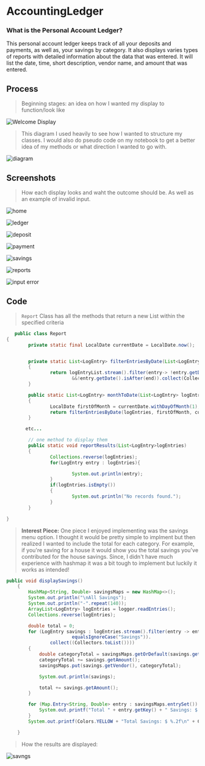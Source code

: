 # AccountingLedger

### What is the Personal Account Ledger?
This personal account ledger keeps track of all your deposits and payments, as well as, your savings by category. 
It also displays varies types of reports with detailed information about the data that was entered. It will list the date, time, short description, vendor name, and amount that was entered. 


## Process
> Beginning stages: an idea on how I wanted my display to function/look like

![Welcome Display ](images/welcomemenu.jpg)

>This diagram I used heavily to see how I wanted to structure my classes. 
I would also do pseudo code on my notebook to get a better idea of my methods or what direction I wanted to go with.

![diagram](images/diagram.jpg)





## Screenshots

> How each display looks and waht the outcome should be. As well as an example of invalid input. 

![home](images/homescreen.jpg)

![ledger](images/Ledger.jpg)

![deposit](images/deposit.jpg)

![payment](images/payment.jpg)

![savings](images/savings.jpg)

![reports](images/searchByVendor.jpg)

![input error](images/invalid.jpg)


## Code 
> `Report` Class has all the methods that return a new List within the specified criteria 
```java
   public class Report
{
        private static final LocalDate currentDate = LocalDate.now();


        private static List<LogEntry> filterEntriesByDate(List<LogEntry> logEntryList, LocalDate start, LocalDate end)
        {
                return logEntryList.stream().filter(entry-> !entry.getDate().isBefore(start)
                        &&!entry.getDate().isAfter(end)).collect(Collectors.toList());
        }

        public static List<LogEntry> monthToDate(List<LogEntry> logEntries)
        {
                LocalDate firstOfMonth = currentDate.withDayOfMonth(1);
                return filterEntriesByDate(logEntries, firstOfMonth, currentDate);
        }

       etc...

        // one method to display them
        public static void reportResults(List<LogEntry>logEntries)
        {
                Collections.reverse(logEntries);
                for(LogEntry entry : logEntries){

                        System.out.println(entry);
                }
                if(logEntries.isEmpty())
                {
                        System.out.println("No records found.");
                }
        }

}
```


>**Interest Piece:** One piece I enjoyed implementing was the savings menu option. I thought it would be pretty simple to implment but then realized I wanted to include the total for each category. For example, if you're saving for a house it would show you the total savings you've contributed for the house savings. Since, I didn't have much experience with hashmap it was a bit tough to implement but luckily it works as intended!

```java
public void displaySavings()
    {
        HashMap<String, Double> savingsMaps = new HashMap<>();
        System.out.println("\nAll Savings");
        System.out.println("-".repeat(140));
        ArrayList<LogEntry> logEntries = logger.readEntries();
        Collections.reverse(logEntries);

        double total = 0;
        for (LogEntry savings : logEntries.stream().filter(entry -> entry.getDescription().
                        equalsIgnoreCase("Savings")).
                collect((Collectors.toList())))
        {
            double categoryTotal = savingsMaps.getOrDefault(savings.getVendor(), 0.0);
            categoryTotal += savings.getAmount();
            savingsMaps.put(savings.getVendor(), categoryTotal);

            System.out.println(savings);

            total += savings.getAmount();
        }

        for (Map.Entry<String, Double> entry : savingsMaps.entrySet()) {
            System.out.printf("Total " + entry.getKey() + " Savings: $ %.2f\n", entry.getValue());
        }
        System.out.printf(Colors.YELLOW + "Total Savings: $ %.2f\n" + Colors.RESET, total);

    }
```

> How the results are displayed:

![savngs](images/savingsTotal.jpg)
